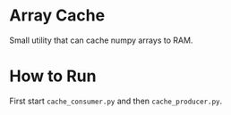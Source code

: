 # Array Cache

Small utility that can cache numpy arrays to RAM.  

# How to Run
First start `cache_consumer.py` and then `cache_producer.py`. 